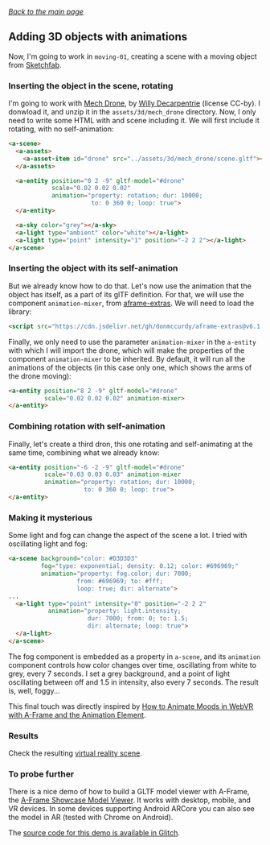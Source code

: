 
*[Back to the main page](../README.md)*

## Adding 3D objects with animations

Now, I'm going to work in `moving-01`,
creating a scene  with a moving object from
[Sketchfab](https://sketchfab.com).

### Inserting the object in the scene, rotating

I'm going to work with
[Mech Drone](https://sketchfab.com/models/8d06874aac5246c59edb4adbe3606e0e),
by [Willy Decarpentrie](https://sketchfab.com/skudgee) (license CC-by).
I donwload it, and unzip it in the `assets/3d/mech_drone` directory.
Now, I only need to write some HTML with and scene including it.
We will first include it rotating, with no self-animation:

```html
<a-scene>
  <a-assets>
    <a-asset-item id="drone" src="../assets/3d/mech_drone/scene.gltf"></a-asset-item>
  </a-assets>

  <a-entity position="0 2 -9" gltf-model="#drone"
            scale="0.02 0.02 0.02"
            animation="property: rotation; dur: 10000;
                       to: 0 360 0; loop: true">
  </a-entity>

  <a-sky color="grey"></a-sky>
  <a-light type="ambient" color="white"></a-light>
  <a-light type="point" intensity="1" position="-2 2 2"></a-light>
</a-scene>
```

### Inserting the object with its self-animation

But we already know how to do that.
Let's now use the animation that the object has itself,
as a part of its glTF definition. For that, we will use
the component `animation-mixer`,
from [aframe-extras](https://github.com/donmccurdy/aframe-extras/).
We will need to load the library:

```html
<script src="https://cdn.jsdelivr.net/gh/donmccurdy/aframe-extras@v6.1.1/dist/aframe-extras.min.js"</script>
```

Finally, we only need to use the parameter `animation-mixer`
in the `a-entity` with which I will import the drone,
which will make the properties of the component `animation-mixer`
to be inherited. By default, it will run all the animations of the objects
(in this case only one, which shows the arms of the drone moving):

```html
<a-entity position="8 2 -9" gltf-model="#drone"
          scale="0.02 0.02 0.02" animation-mixer>
</a-entity>
```

### Combining rotation with self-animation

Finally, let's create a third dron, this one rotating and
self-animating at the same time, combining what we already know:

```html
<a-entity position="-6 -2 -9" gltf-model="#drone"
          scale="0.03 0.03 0.03" animation-mixer
          animation="property: rotation; dur: 10000;
                     to: 0 360 0; loop: true">
</a-entity>
```

### Making it mysterious

Some light and fog can change the aspect of the scene a lot.
I tried with oscillating light and fog:

```html
<a-scene background="color: #D3D3D3"
         fog="type: exponential; density: 0.12; color: #696969;"
         animation="property: fog.color; dur: 7000;
                   from: #696969; to: #fff;
                   loop: true; dir: alternate">
...
  <a-light type="point" intensity="0" position="-2 2 2"
           animation="property: light.intensity;
                      dur: 7000; from: 0; to: 1.5;
                      dir: alternate; loop: true">
  </a-light>
</a-scene>
```

The fog component is embedded as a property in `a-scene`,
and its `animation` component controls how color changes over
time, oscillating from white to grey, every 7 seconds.
I set a grey background,
and a point of light oscillating between off and 1.5 in intensity,
also every 7 seconds. The result is, well, foggy...

This final touch was directly inspired by
[How to Animate Moods in WebVR with A-Frame and the Animation Element](https://ottifox.com/develop/2017/08/30/animate-moods-in-webvr-with-aframe.html).

### Results

Check the resulting [virtual reality scene](figures.html).

### To probe further

There is a nice demo of how to build a GLTF model viewer with A-Frame,
the [A-Frame Showcase Model Viewer](https://aframe.io/aframe/examples/showcase/model-viewer/).
It works with desktop, mobile, and VR devices. In some devices supporting
Android ARCore you can also see the model in AR (tested with Chrome on Android).

The [source code for this demo is available in Glitch](https://glitch.com/edit/#!/aframe-model-viewer?path=model-viewer.js).
